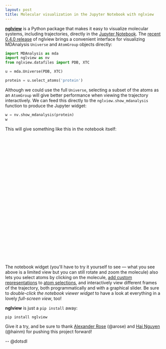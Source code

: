 ```yaml
---
layout: post
title: Molecular visualization in the Jupyter Notebook with nglview
---
```


**[nglview](https://github.com/arose/nglview)** is a Python package that makes it
easy to visualize molecular systems, including trajectories, directly in
the [Jupyter Notebook](http://jupyter.org/). The [recent 0.4.0
release](https://twitter.com/asrmoin/status/701677261980700672) of nglview
brings a convenient interface for visualizing MDAnalysis `Universe` and
`AtomGroup` objects directly:

```python
import MDAnalysis as mda
import nglview as nv
from nglview.datafiles import PDB, XTC

u = mda.Universe(PDB, XTC)

protein = u.select_atoms('protein')
```

Although we could use the full `Universe`, selecting a subset of the atoms as
an `AtomGroup` will give better performance when viewing the trajectory
interactively. We can feed this directly to the `nglview.show_mdanalysis`
function to produce the Jupyter widget:

```python
w = nv.show_mdanalysis(protein)
w
```

This will give something like this in the notebook itself:

<script src="{{site.js}}/build/ngl.embedded.min.js">
</script>

<script>

  if( !Detector.webgl ) Detector.addGetWebGLMessage();

  NGL.mainScriptFilePath = "{{site.js}}/build/ngl.embedded.min.js";

  function onInit(){
	  var stage = new NGL.Stage( "viewport" );
	  stage.loadFile( "{{site.data}}/md_1u19.pdb", { defaultRepresentation: true } );
	  stage.setTheme( "light" )
  
      window.addEventListener( "resize", function( event ){
         stage.handleResize();
      }, false );
  }

  document.addEventListener( "DOMContentLoaded", function() {
	  NGL.init( onInit );
  } );

</script>

<div id="viewport" style="max-width:100%; height:400px;"></div>

The notebook widget (you'll have to try it yourself to see — what you
see above is a limited view but you can still rotate and zoom the molecule) also lets you select atoms by
clicking on the molecule, [add custom representations](http://arose.github.io/ngl/doc/#User_manual/Usage/Molecular_representations)
to [atom selections](http://arose.github.io/ngl/doc/#User_manual/Usage/Selection_language),
and interactively view different frames of the trajectory, both programmatically and with
a graphical slider. Be sure to *double-click the notebook viewer widget* to have a look
at everything in a lovely *full-screen view*, too!

**nglview** is just a `pip install` away:

    pip install nglview

Give it a try, and be sure to thank
[Alexander Rose](https://github.com/arose) (@arose)
and [Hai Nguyen](https://github.com/hainm) (@hainm) for pushing this project forward!

-- @dotsdl

